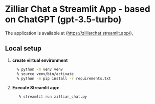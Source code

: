 # Zilliar Chat a Streamlit App - based on ChatGPT (gpt-3.5-turbo)
The application is available at (https://zilliarchat.streamlit.app/),

## Local setup
1. **create virtual environment**
   ```bash
	 % python -m venv venv
	 % source venv/bin/activate
	 % python -m pip install -r requirements.txt
   ```

2. **Execute Streamlit app:**
   ```bash
	  % streamlit run zilliar_chat.py
   ```
